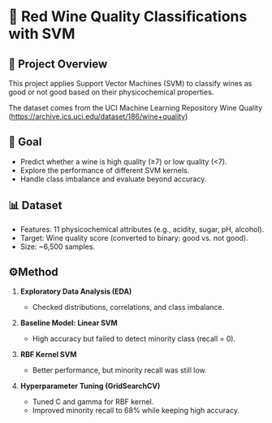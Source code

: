 # 🍷 Red Wine Quality Classifications with SVM

## 📌 Project Overview
This project applies Support Vector Machines (SVM) to classify wines as good or not good based on their physicochemical properties.

The dataset comes from the UCI Machine Learning Repository Wine Quality (https://archive.ics.uci.edu/dataset/186/wine+quality)

## 🎯 Goal
- Predict whether a wine is high quality (≥7) or low quality (<7).
- Explore the performance of different SVM kernels.
- Handle class imbalance and evaluate beyond accuracy.

## 📊 Dataset
- Features: 11 physicochemical attributes (e.g., acidity, sugar, pH, alcohol).
- Target: Wine quality score (converted to binary: good vs. not good).
- Size: ~6,500 samples.

## ⚙️Method
1. **Exploratory Data Analysis (EDA)**
    - Checked distributions, correlations, and class imbalance.
    
2. **Baseline Model: Linear SVM**
   - High accuracy but failed to detect minority class (recall = 0).

3. **RBF Kernel SVM**
    - Better performance, but minority recall was still low.

4. **Hyperparameter Tuning (GridSearchCV)**
    - Tuned C and gamma for RBF kernel.
    - Improved minority recall to 68% while keeping high accuracy.
